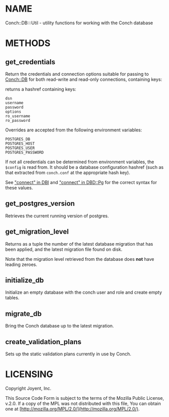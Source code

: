 # NAME

Conch::DB:::Util - utility functions for working with the Conch database

# METHODS

## get\_credentials

Return the credentials and connection options suitable for passing to [Conch::DB](../modules/Conch::DB) for both
read-write and read-only connections, containing keys:

returns a hashref containing keys:

```
dsn
username
password
options
ro_username
ro_password
```

Overrides are accepted from the following environment variables:

```
POSTGRES_DB
POSTGRES_HOST
POSTGRES_USER
POSTGRES_PASSWORD
```

If not all credentials can be determined from environment variables, the `$config` is read
from. It should be a database configuration hashref (such as that extracted from `conch.conf`
at the appropriate hash key).

See ["connect" in DBI](https://metacpan.org/pod/DBI#connect) and ["connect" in DBD::Pg](https://metacpan.org/pod/DBD::Pg#connect) for the correct syntax for these values.

## get\_postgres\_version

Retrieves the current running version of postgres.

## get\_migration\_level

Returns as a tuple the number of the latest database migration that has been applied, and the
latest migration file found on disk.

Note that the migration level retrieved from the database does **not** have leading zeroes.

## initialize\_db

Initialize an empty database with the conch user and role and create empty tables.

## migrate\_db

Bring the Conch database up to the latest migration.

## create\_validation\_plans

Sets up the static validation plans currently in use by Conch.

# LICENSING

Copyright Joyent, Inc.

This Source Code Form is subject to the terms of the Mozilla Public License,
v.2.0. If a copy of the MPL was not distributed with this file, You can obtain
one at [http://mozilla.org/MPL/2.0/](http://mozilla.org/MPL/2.0/).
